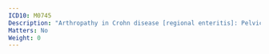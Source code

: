 ```yaml
---
ICD10: M0745
Description: "Arthropathy in Crohn disease [regional enteritis]: Pelvic region and thigh"
Matters: No
Weight: 0
---
```

